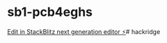 # sb1-pcb4eghs

[Edit in StackBlitz next generation editor ⚡️](https://stackblitz.com/~/github.com/Edwz208/sb1-pcb4eghs)#   h a c k r i d g e  
 